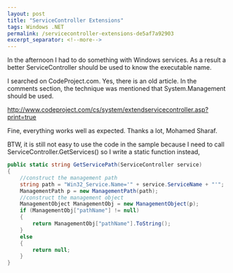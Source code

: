 ```yaml
---
layout: post
title: "ServiceController Extensions"
tags: Windows .NET
permalink: /servicecontroller-extensions-de5af7a92903
excerpt_separator: <!--more-->
---
```


In the afternoon I had to do something with Windows services. As a result a better ServiceController should be used to know the executable name.

I searched on CodeProject.com. Yes, there is an old article. In the comments section, the technique was mentioned that System.Management should be used.

http://www.codeproject.com/cs/system/extendservicecontroller.asp?print=true

Fine, everything works well as expected. Thanks a lot, Mohamed Sharaf.

BTW, it is still not easy to use the code in the sample because I need to call ServiceController.GetServices() so I write a static function instead,

``` csharp
public static string GetServicePath(ServiceController service)
{
    //construct the management path
    string path = "Win32_Service.Name='" + service.ServiceName + "'";
    ManagementPath p = new ManagementPath(path);
    //construct the management object
    ManagementObject ManagementObj = new ManagementObject(p);
    if (ManagementObj["pathName"] != null)
    {
        return ManagementObj["pathName"].ToString();
    }
    else
    {
        return null;
    }
}
```





<!--more-->